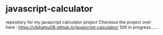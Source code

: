 # javascript-calculator
repository for my javascript calculator project
Checkout the project over here : https://vibhatsu08.github.io/javascript-calculator/
Still in progress......
